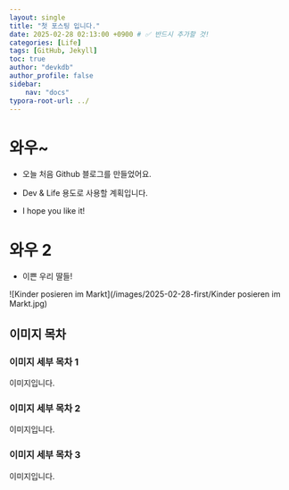 ```yaml
---
layout: single
title: "첫 포스팅 입니다."
date: 2025-02-28 02:13:00 +0900 # ✅ 반드시 추가할 것!
categories: [Life]
tags: [GitHub, Jekyll]
toc: true
author: "devkdb"
author_profile: false
sidebar:
    nav: "docs"
typora-root-url: ../
---
```


# 와우~ 

- 오늘 처음 Github 블로그를 만들었어요. 

- Dev & Life 용도로 사용할 계획입니다.

- I hope you like it!



# 와우 2

- 이쁜 우리 딸들!

![Kinder posieren im Markt](/images/2025-02-28-first/Kinder posieren im Markt.jpg)

## 이미지 목차

### 이미지 세부 목차 1

이미지입니다.

### 이미지 세부 목차 2

이미지입니다.

### 이미지 세부 목차 3

이미지입니다.
